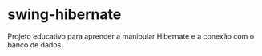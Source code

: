 # swing-hibernate
Projeto educativo para aprender a manipular Hibernate e a conexão com o banco de dados
